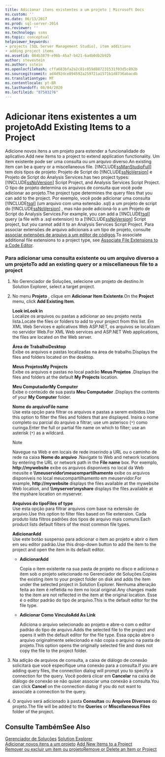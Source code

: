 ```yaml
---
title: Adicionar itens existentes a um projeto | Microsoft Docs
ms.custom: ''
ms.date: 06/13/2017
ms.prod: sql-server-2014
ms.reviewer: ''
ms.technology: ssms
ms.topic: conceptual
helpviewer_keywords:
- projects [SQL Server Management Studio], item additions
- adding project items
ms.assetid: 084b3879-e96b-45a7-b421-6a4b0db2b92b
author: stevestein
ms.author: sstein
ms.openlocfilehash: cffa683bfa2a2c81c059d887231531f03d5c892b
ms.sourcegitcommit: ad4d92dce894592a259721a1571b1d8736abacdb
ms.translationtype: MT
ms.contentlocale: pt-BR
ms.lasthandoff: 08/04/2020
ms.locfileid: "87583276"
---
```

# <a name="add-existing-items-to-a-project"></a><span data-ttu-id="80639-102">Adicionar itens existentes a um projeto</span><span class="sxs-lookup"><span data-stu-id="80639-102">Add Existing Items to a Project</span></span>
  <span data-ttu-id="80639-103">Adicione novos itens a um projeto para estender a funcionalidade do aplicativo.</span><span class="sxs-lookup"><span data-stu-id="80639-103">Add new items to a project to extend application functionality.</span></span> <span data-ttu-id="80639-104">Um item existente pode ser uma consulta ou um arquivo diverso.</span><span class="sxs-lookup"><span data-stu-id="80639-104">An existing item can be a query or a miscellaneous file.</span></span> [!INCLUDE[ssManStudioFull](../../includes/ssmanstudiofull-md.md)] <span data-ttu-id="80639-105">tem dois tipos de projeto: Projeto de Script do [!INCLUDE[ssNoVersion](../../includes/ssnoversion-md.md)] e Projeto de Script do Analysis Services.</span><span class="sxs-lookup"><span data-stu-id="80639-105">has two project types: [!INCLUDE[ssNoVersion](../../includes/ssnoversion-md.md)] Script Project, and Analysis Services Script Project.</span></span> <span data-ttu-id="80639-106">O tipo de projeto determina os arquivos de consulta que você pode adicionar ao projeto.</span><span class="sxs-lookup"><span data-stu-id="80639-106">The project type determines the query files that you can add to the project.</span></span> <span data-ttu-id="80639-107">Por exemplo, você pode adicionar uma consulta [!INCLUDE[tsql](../../includes/tsql-md.md)] (um arquivo com uma extensão .sql) a um projeto de script do [!INCLUDE[ssNoVersion](../../includes/ssnoversion-md.md)] , mas não pode adicioná-lo a um Projeto de Script do Analysis Services.</span><span class="sxs-lookup"><span data-stu-id="80639-107">For example, you can add a [!INCLUDE[tsql](../../includes/tsql-md.md)] query (a file with a .sql extension) to a [!INCLUDE[ssNoVersion](../../includes/ssnoversion-md.md)] Script project, but you cannot add it to an Analysis Services Script Project.</span></span> <span data-ttu-id="80639-108">Para associar extensões de arquivo adicionais a um tipo de projeto, consulte [associar extensões de arquivo a um editor de códigos](../../relational-databases/scripting/associate-file-extensions-to-a-code-editor.md).</span><span class="sxs-lookup"><span data-stu-id="80639-108">To associate additional file extensions to a project type, see [Associate File Extensions to a Code Editor](../../relational-databases/scripting/associate-file-extensions-to-a-code-editor.md).</span></span>  
  
### <a name="to-add-an-existing-query-or-a-miscellaneous-file-to-a-project"></a><span data-ttu-id="80639-109">Para adicionar uma consulta existente ou um arquivo diverso a um projeto</span><span class="sxs-lookup"><span data-stu-id="80639-109">To add an existing query or a miscellaneous file to a project</span></span>  
  
1.  <span data-ttu-id="80639-110">No Gerenciador de Soluções, selecione um projeto de destino.</span><span class="sxs-lookup"><span data-stu-id="80639-110">In Solution Explorer, select a target project.</span></span>  
  
2.  <span data-ttu-id="80639-111">No menu **Projeto** , clique em **Adicionar Item Existente**.</span><span class="sxs-lookup"><span data-stu-id="80639-111">On the **Project** menu, click **Add Existing Item**.</span></span>  
  
     <span data-ttu-id="80639-112">**Look in**</span><span class="sxs-lookup"><span data-stu-id="80639-112">**Look in**</span></span>  
     <span data-ttu-id="80639-113">Localize os arquivos ou pastas a adicionar ao seu projeto nesta lista.</span><span class="sxs-lookup"><span data-stu-id="80639-113">Locate the files or folders to add to your project from this list.</span></span> <span data-ttu-id="80639-114">Em XML Web Services e aplicativos Web ASP.NET, os arquivos se localizam no servidor Web.</span><span class="sxs-lookup"><span data-stu-id="80639-114">For XML Web services and ASP.NET Web applications, the files are located on the Web server.</span></span>  
  
     <span data-ttu-id="80639-115">**Área de Trabalho**</span><span class="sxs-lookup"><span data-stu-id="80639-115">**Desktop**</span></span>  
     <span data-ttu-id="80639-116">Exibe os arquivos e pastas localizadas na área de trabalho.</span><span class="sxs-lookup"><span data-stu-id="80639-116">Displays the files and folders located on the desktop.</span></span>  
  
     <span data-ttu-id="80639-117">**Meus Projetos**</span><span class="sxs-lookup"><span data-stu-id="80639-117">**My Projects**</span></span>  
     <span data-ttu-id="80639-118">Exibe os arquivos e pastas no local padrão **Meus Projetos** .</span><span class="sxs-lookup"><span data-stu-id="80639-118">Displays the files and folders at the default **My Projects** location.</span></span>  
  
     <span data-ttu-id="80639-119">**Meu Computador**</span><span class="sxs-lookup"><span data-stu-id="80639-119">**My Computer**</span></span>  
     <span data-ttu-id="80639-120">Exibe o conteúdo de sua pasta **Meu Computador** .</span><span class="sxs-lookup"><span data-stu-id="80639-120">Displays the contents of your **My Computer** folder.</span></span>  
  
     <span data-ttu-id="80639-121">**Nome do arquivo**</span><span class="sxs-lookup"><span data-stu-id="80639-121">**File name**</span></span>  
     <span data-ttu-id="80639-122">Use esta opção para filtrar os arquivos e pastas a serem exibidos.</span><span class="sxs-lookup"><span data-stu-id="80639-122">Use this option to filter the files and folders that are displayed.</span></span> <span data-ttu-id="80639-123">Insira o nome completo ou parcial do arquivo a filtrar; use um asterisco (`*`) como curinga.</span><span class="sxs-lookup"><span data-stu-id="80639-123">Enter the full or partial file name on which to filter; use an asterisk (`*`) as a wildcard.</span></span>  
  
    > [!NOTE]  
    >  <span data-ttu-id="80639-124">Navegue na Web e em locais de rede inserindo a URL ou o caminho de rede na caixa **Nome do arquivo** .</span><span class="sxs-lookup"><span data-stu-id="80639-124">Navigate to Web and network locations by entering the URL or network path in the **File name** box.</span></span> <span data-ttu-id="80639-125">Por exemplo, **http://mywebsite** exibe os arquivos disponíveis no local da Web meusite e **\\\meuservidor\meucompartilhamento** exibe os arquivos disponíveis no local meucompartilhamento em meuservidor.</span><span class="sxs-lookup"><span data-stu-id="80639-125">For example, **http://mywebsite** displays the files available at the mywebsite Web location, and **\\\myserver\myshare** displays the files available at the myshare location on myserver.</span></span>  
  
     <span data-ttu-id="80639-126">**Arquivos do tipo**</span><span class="sxs-lookup"><span data-stu-id="80639-126">**Files of type**</span></span>  
     <span data-ttu-id="80639-127">Use esta opção para filtrar arquivos com base na extensão de arquivo.</span><span class="sxs-lookup"><span data-stu-id="80639-127">Use this option to filter files based on file extension.</span></span> <span data-ttu-id="80639-128">Cada produto lista filtros padrões dos tipos de arquivo mais comuns.</span><span class="sxs-lookup"><span data-stu-id="80639-128">Each product lists default filters of the most common file types.</span></span>  
  
     <span data-ttu-id="80639-129">**Adicionar**</span><span class="sxs-lookup"><span data-stu-id="80639-129">**Add**</span></span>  
     <span data-ttu-id="80639-130">Use este botão suspenso para adicionar o item ao projeto e abrir o item em seu editor padrão.</span><span class="sxs-lookup"><span data-stu-id="80639-130">Use this drop-down button to add the item to the project and open the item in its default editor.</span></span>  
  
    -   <span data-ttu-id="80639-131">**Adicionar**</span><span class="sxs-lookup"><span data-stu-id="80639-131">**Add**</span></span>  
  
         <span data-ttu-id="80639-132">Copia o item existente na sua pasta de projeto no disco e adiciona o item sob o projeto selecionado no Gerenciador de Soluções.</span><span class="sxs-lookup"><span data-stu-id="80639-132">Copies the existing item to your project folder on disk and adds the item under the selected project in Solution Explorer.</span></span> <span data-ttu-id="80639-133">Nenhuma alteração feita ao item é refletida no item no local original.</span><span class="sxs-lookup"><span data-stu-id="80639-133">Any changes made to the item are not reflected in the item at the original location.</span></span> <span data-ttu-id="80639-134">Esse é o editor padrão do tipo de arquivo.</span><span class="sxs-lookup"><span data-stu-id="80639-134">This is the default editor for the file type.</span></span>  
  
    -   <span data-ttu-id="80639-135">**Adicionar Como Vínculo**</span><span class="sxs-lookup"><span data-stu-id="80639-135">**Add As Link**</span></span>  
  
         <span data-ttu-id="80639-136">Adiciona o arquivo selecionado ao projeto e abre-o com o editor padrão do tipo de arquivo.</span><span class="sxs-lookup"><span data-stu-id="80639-136">Adds the selected file to the project and opens it with the default editor for the file type.</span></span> <span data-ttu-id="80639-137">Essa opção abre o arquivo originalmente selecionado e não copia o arquivo na pasta de projeto.</span><span class="sxs-lookup"><span data-stu-id="80639-137">This option opens the originally selected file and does not copy the file to the project folder.</span></span>  
  
3.  <span data-ttu-id="80639-138">Na adição de arquivos de consulta, a caixa de diálogo de conexão solicitará que você especifique uma conexão para a consulta.</span><span class="sxs-lookup"><span data-stu-id="80639-138">If you are adding query files, the connection dialog will prompt you to specify a connection for the query.</span></span> <span data-ttu-id="80639-139">Você poderá clicar em **Cancelar** na caixa de diálogo de conexão se não quiser associar uma conexão à consulta.</span><span class="sxs-lookup"><span data-stu-id="80639-139">You can click **Cancel** on the connection dialog if you do not want to associate a connection to the query.</span></span>  
  
4.  <span data-ttu-id="80639-140">O arquivo será adicionado à pasta **Consultas** ou **Arquivos Diversos** do projeto.</span><span class="sxs-lookup"><span data-stu-id="80639-140">The file will be added to the **Queries** or **Miscellaneous Files** folder of the project.</span></span>  
  
## <a name="see-also"></a><span data-ttu-id="80639-141">Consulte Também</span><span class="sxs-lookup"><span data-stu-id="80639-141">See Also</span></span>  
 <span data-ttu-id="80639-142">[Gerenciador de Soluções](solution-explorer.md) </span><span class="sxs-lookup"><span data-stu-id="80639-142">[Solution Explorer](solution-explorer.md) </span></span>  
 <span data-ttu-id="80639-143">[Adicionar novos itens a um projeto](add-new-items-to-a-project.md) </span><span class="sxs-lookup"><span data-stu-id="80639-143">[Add New Items to a Project](add-new-items-to-a-project.md) </span></span>  
 [<span data-ttu-id="80639-144">Remover ou excluir um item ou projeto</span><span class="sxs-lookup"><span data-stu-id="80639-144">Remove or Delete an Item or Project</span></span>](remove-or-delete-an-item-or-project.md)  
  
  
